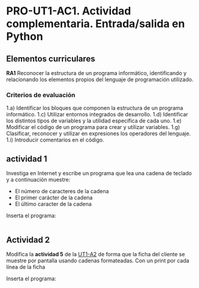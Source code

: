 # PRO-UT1-AC1. Actividad complementaria. Entrada/salida en Python

## Elementos curriculares
**RA1** Reconocer la estructura de un programa informático, identificando y relacionando los elementos propios del lenguaje de programación utilizado.
### Criterios de evaluación
1.a) Identificar los bloques que componen la estructura de un programa informático.
1.c) Utilizar entornos integrados de desarrollo.
1.d) Identificar los distintos tipos de variables y la utilidad específica de cada uno.
1.e) Modificar el código de un programa para crear y utilizar variables.
1.g) Clasificar, reconocer y utilizar en expresiones los operadores del lenguaje.
1.i) Introducir comentarios en el código.

## actividad 1

Investiga en Internet y escribe un programa que lea una cadena de teclado y a continuación muestre:
* El número de caracteres de la cadena
* El primer carácter de la cadena
* El último caracter de la cadena

Inserta el programa:

```python=

```
## Actividad 2
Modifica la **actividad 5** de la [UT1-A2](https://www3.gobiernodecanarias.org/medusa/eforma/campus/mod/assign/view.php?id=4259870) de forma que la ficha del cliente se muestre por pantalla usando cadenas formateadas. Con un print por cada línea de la ficha

Inserta el programa:

```python=

```